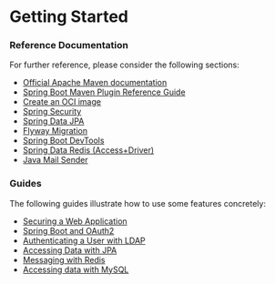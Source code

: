 # Getting Started

### Reference Documentation

For further reference, please consider the following sections:

* [Official Apache Maven documentation](https://maven.apache.org/guides/index.html)
* [Spring Boot Maven Plugin Reference Guide](https://docs.spring.io/spring-boot/docs/3.0.2/maven-plugin/reference/html/)
* [Create an OCI image](https://docs.spring.io/spring-boot/docs/3.0.2/maven-plugin/reference/html/#build-image)
* [Spring Security](https://docs.spring.io/spring-boot/docs/3.0.2/reference/htmlsingle/#web.security)
* [Spring Data JPA](https://docs.spring.io/spring-boot/docs/3.0.2/reference/htmlsingle/#data.sql.jpa-and-spring-data)
* [Flyway Migration](https://docs.spring.io/spring-boot/docs/3.0.2/reference/htmlsingle/#howto.data-initialization.migration-tool.flyway)
* [Spring Boot DevTools](https://docs.spring.io/spring-boot/docs/3.0.2/reference/htmlsingle/#using.devtools)
* [Spring Data Redis (Access+Driver)](https://docs.spring.io/spring-boot/docs/3.0.2/reference/htmlsingle/#data.nosql.redis)
* [Java Mail Sender](https://docs.spring.io/spring-boot/docs/3.0.2/reference/htmlsingle/#io.email)

### Guides

The following guides illustrate how to use some features concretely:

* [Securing a Web Application](https://spring.io/guides/gs/securing-web/)
* [Spring Boot and OAuth2](https://spring.io/guides/tutorials/spring-boot-oauth2/)
* [Authenticating a User with LDAP](https://spring.io/guides/gs/authenticating-ldap/)
* [Accessing Data with JPA](https://spring.io/guides/gs/accessing-data-jpa/)
* [Messaging with Redis](https://spring.io/guides/gs/messaging-redis/)
* [Accessing data with MySQL](https://spring.io/guides/gs/accessing-data-mysql/)

